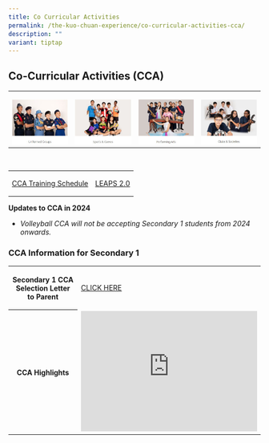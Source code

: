 ```yaml
---
title: Co Curricular Activities
permalink: /the-kuo-chuan-experience/co-curricular-activities-cca/
description: ""
variant: tiptap
---
```

<h2>Co-Curricular Activities (CCA)</h2><table><tbody><tr><td rowspan="1" colspan="1"><p></p><a class="isomer-image-wrapper" href="https://staging.d38b8pvh8spt44.amplifyapp.com/the-kuo-chuan-experience/co-curricular-activities-cca/uniformed-groups/boys-brigade/"><img style="width: 100%" height="auto" width="100%" alt="" src="/images/The Kuo Chuan Experience/CCA/Uniformed Groups.jpg"></a></td><td rowspan="1" colspan="1"><p></p><a class="isomer-image-wrapper" href="https://staging.d38b8pvh8spt44.amplifyapp.com/the-kuo-chuan-experience/co-curricular-activities-cca/sports-n-games/badminton/"><img style="width: 100%" height="auto" width="100%" alt="" src="/images/The Kuo Chuan Experience/CCA/Sports &amp; Games.jpg"></a></td><td rowspan="1" colspan="1"><p></p><a class="isomer-image-wrapper" href="https://staging.d38b8pvh8spt44.amplifyapp.com/the-kuo-chuan-experience/co-curricular-activities-cca/performing-arts/symphonic-band/"><img style="width: 100%" height="auto" width="100%" alt="" src="/images/The Kuo Chuan Experience/CCA/Performing Arts.jpg"></a></td><td rowspan="1" colspan="1"><p></p><a class="isomer-image-wrapper" href="https://staging.d38b8pvh8spt44.amplifyapp.com/the-kuo-chuan-experience/co-curricular-activities-cca/clubs-n-societies/art-club/"><img style="width: 100%" height="auto" width="100%" alt="" src="/images/The Kuo Chuan Experience/CCA/Clubs &amp; Societies.jpg"></a></td></tr></tbody></table><p><br></p><table><tbody><tr><td rowspan="1" colspan="1"><p><a href="/files/CCA_Schedule_2024__2_Jan_.pdf" rel="noopener noreferrer nofollow" target="_blank">CCA Training Schedule</a></p></td><td rowspan="1" colspan="1"><p><a href="/files/LEAPS2%20Grading%20System.pdf" rel="noopener noreferrer nofollow" target="_blank">LEAPS 2.0</a></p></td></tr></tbody></table><p><strong>Updates to CCA in 2024</strong><br></p><ul data-tight="true" class="tight"><li><p><em>Volleyball CCA will not be accepting Secondary 1 students from 2024 onwards.</em></p></li></ul><h3>CCA Information for Secondary 1</h3><table><tbody><tr><th rowspan="1" colspan="1"><p>Secondary 1 CCA Selection Letter to Parent</p></th><td rowspan="1" colspan="1"><p><a href="/files/Letter_to_Parents_Sec_1_CCA_Registration___Selection_2024.pdf" rel="noopener noreferrer nofollow" target="_blank">CLICK HERE</a></p></td></tr><tr><th rowspan="1" colspan="1"><p>CCA Highlights</p></th><td rowspan="1" colspan="1"><div class="iframe-wrapper"><iframe height="240" width="352" allowfullscreen="true" frameborder="0" src="https://www.youtube.com/embed/ulk6sb1K6_A"></iframe></div></td></tr></tbody></table><p></p>